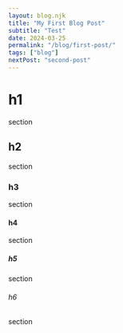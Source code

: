 ```yaml
---
layout: blog.njk
title: "My First Blog Post"
subtitle: "Test"
date: 2024-03-25
permalink: "/blog/first-post/"
tags: ["blog"]
nextPost: "second-post"
---
```


# h1

section

## h2

section

### h3

section

#### h4

section

##### h5

section

###### h6

section